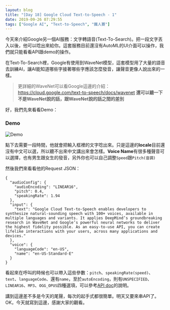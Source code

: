 ```yaml
---
layout: blog
title: "[Day 18] Google Cloud Text-to-Speech - 1"
date: 2019-09-26 07:29:55
tags: ["Google AI", "Text-to-Speech", "鐵人賽"]
---
```

今天來介紹Google另一個AI服務：文字轉語音(Text-To-Search)。把一段文字丟入以後，他可以唸出來給你。這套服務目前還沒有AutoML的UI介面可以操作，我們就只能看看API跟demo的操作。

在Text-To-Search裡，Google有使用到WaveNet模型，這套模型用了大量的語音去訓練AI，讓AI能知道哪些字接著哪些字應該怎麼發音，讓聲音更像人說出來的一樣。

> 更詳細的WaveNet可以看Google這邊的介紹：https://cloud.google.com/text-to-speech/docs/wavenet
> **還可以聽一下不是WaveNet說的話，跟WaveNet說的話之間的差別**

<!-- more -->
好，我們先來看看Demo：
### Demo
![Demo](Demo.jpg)

點下去需要一段時間，他就會把輸入框裡的文字唸出來。只是這邊的**locale**目前還沒有中文可以選，所以聽不出來中文講出來會怎樣。**Voice Name**有很多種聲音可以選擇，也有男生跟女生的發音，另外你也可以自己調整`Speed`跟`Pitch(音調)`

然後我們來看看他的Request JSON：
```shell
{
  "audioConfig": {
    "audioEncoding": "LINEAR16",
    "pitch": 0.4,
    "speakingRate": 1.94
  },
  "input": {
    "text": "Google Cloud Text-to-Speech enables developers to synthesize natural-sounding speech with 100+ voices, available in multiple languages and variants. It applies DeepMind’s groundbreaking research in WaveNet and Google’s powerful neural networks to deliver the highest fidelity possible. As an easy-to-use API, you can create lifelike interactions with your users, across many applications and devices."
  },
  "voice": {
    "languageCode": "en-US",
    "name": "en-US-Standard-E"
  }
}
```
看起來在呼叫的時候也可以帶入這些參數：`pitch`、`speakingRate(speed)`、`text`、`languageCode`、還有`name`，至於`autoEncoding`，則有`UNSPECIFIED`、`LINEAR16`、`MP3`、`OGG_OPUS`四種選項，可以參考[API doc](https://godoc.org/google.golang.org/genproto/googleapis/cloud/texttospeech/v1#AudioEncoding)的說明。

講到這邊差不多是今天的尾聲，每次的起手式都很簡單。明天又要來串API了。
OK，今天就寫到這邊，感謝大家的觀看。
